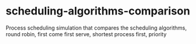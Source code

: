 # scheduling-algorithms-comparison
Process scheduling simulation that compares the scheduling algorithms, round robin, first come first serve, shortest process first, priority
